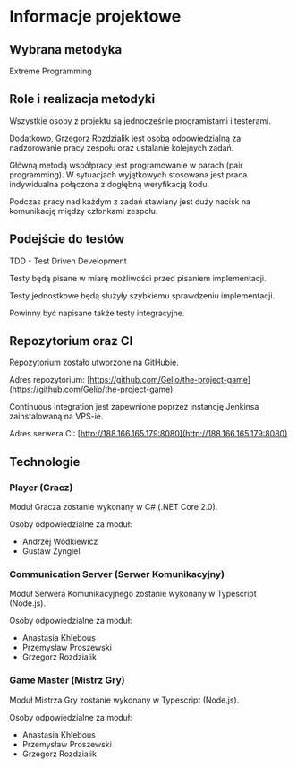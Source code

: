 # Informacje projektowe

## Wybrana metodyka

Extreme Programming

## Role i realizacja metodyki

Wszystkie osoby z projektu są jednocześnie programistami i testerami.

Dodatkowo, Grzegorz Rozdzialik jest osobą odpowiedzialną za nadzorowanie pracy zespołu
oraz ustalanie kolejnych zadań.

Główną metodą współpracy jest programowanie w parach (pair programming).
W sytuacjach wyjątkowych stosowana jest praca indywidualna połączona z dogłębną weryfikacją kodu.

Podczas pracy nad każdym z zadań stawiany jest duży nacisk na komunikację między członkami zespołu.

## Podejście do testów

TDD - Test Driven Development

Testy będą pisane w miarę możliwości przed pisaniem implementacji.

Testy jednostkowe będą służyły szybkiemu sprawdzeniu implementacji.

Powinny być napisane także testy integracyjne.

## Repozytorium oraz CI

Repozytorium zostało utworzone na GitHubie.

Adres repozytorium: [https://github.com/Gelio/the-project-game](https://github.com/Gelio/the-project-game)

Continuous Integration jest zapewnione poprzez instancję Jenkinsa zainstalowaną na VPS-ie.

Adres serwera CI: [http://188.166.165.179:8080](http://188.166.165.179:8080)

## Technologie

### Player (Gracz)

Moduł Gracza zostanie wykonany w C# (.NET Core 2.0).

Osoby odpowiedzialne za moduł:

* Andrzej Wódkiewicz
* Gustaw Żyngiel

### Communication Server (Serwer Komunikacyjny)

Moduł Serwera Komunikacyjnego zostanie wykonany w Typescript (Node.js).

Osoby odpowiedzialne za moduł:

* Anastasia Khlebous
* Przemysław Proszewski
* Grzegorz Rozdzialik

### Game Master (Mistrz Gry)

Moduł Mistrza Gry zostanie wykonany w Typescript (Node.js).

Osoby odpowiedzialne za moduł:

* Anastasia Khlebous
* Przemysław Proszewski
* Grzegorz Rozdzialik
